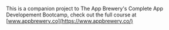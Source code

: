 This is a companion project to The App Brewery's Complete App Developement Bootcamp, check out the full course at [www.appbrewery.co](https://www.appbrewery.co/)
